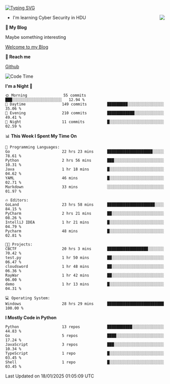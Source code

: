 [![Typing SVG](https://readme-typing-svg.herokuapp.com?font=Fira+Code&pause=1000&random=false&width=450&height=60&lines=Hello+%F0%9F%91%8B%F0%9F%8F%BB;I'm+JBNRZ)](https://git.io/typing-svg)

<a href="#">
  <img align="right" src="https://github-readme-stats.vercel.app/api?username=JBNRZ&show_icons=true&bg_color=15,f2f7fd,E0EAFC" />
</a>

- I'm learning Cyber Security in HDU

 **🌱 My Blog**

Maybe something interesting

[Welcome to my Blog](https://jbnrz.com.cn/)

 **💬 Reach me** 

[Github](https://github.com/JBNRZ)


<!--START_SECTION:waka-->
![Code Time](http://img.shields.io/badge/Code%20Time-838%20hrs%2020%20mins-blue)

**I'm a Night 🦉** 

```text
🌞 Morning                55 commits          ███░░░░░░░░░░░░░░░░░░░░░░   12.94 % 
🌆 Daytime                149 commits         █████████░░░░░░░░░░░░░░░░   35.06 % 
🌃 Evening                210 commits         ████████████░░░░░░░░░░░░░   49.41 % 
🌙 Night                  11 commits          █░░░░░░░░░░░░░░░░░░░░░░░░   02.59 % 
```


📊 **This Week I Spent My Time On** 

```text
💬 Programming Languages: 
Go                       22 hrs 23 mins      ████████████████████░░░░░   78.61 % 
Python                   2 hrs 56 mins       ███░░░░░░░░░░░░░░░░░░░░░░   10.31 % 
Java                     1 hr 18 mins        █░░░░░░░░░░░░░░░░░░░░░░░░   04.62 % 
YAML                     46 mins             █░░░░░░░░░░░░░░░░░░░░░░░░   02.71 % 
Markdown                 33 mins             ░░░░░░░░░░░░░░░░░░░░░░░░░   01.97 % 

🔥 Editors: 
GoLand                   23 hrs 58 mins      █████████████████████░░░░   84.15 % 
PyCharm                  2 hrs 21 mins       ██░░░░░░░░░░░░░░░░░░░░░░░   08.26 % 
IntelliJ IDEA            1 hr 21 mins        █░░░░░░░░░░░░░░░░░░░░░░░░   04.79 % 
Pycharm                  48 mins             █░░░░░░░░░░░░░░░░░░░░░░░░   02.81 % 

🐱‍💻 Projects: 
CBCTF                    20 hrs 3 mins       ██████████████████░░░░░░░   70.42 % 
test.py                  1 hr 50 mins        ██░░░░░░░░░░░░░░░░░░░░░░░   06.47 % 
cloudsword               1 hr 48 mins        ██░░░░░░░░░░░░░░░░░░░░░░░   06.36 % 
RayWar                   1 hr 42 mins        ██░░░░░░░░░░░░░░░░░░░░░░░   06.00 % 
demo                     1 hr 13 mins        █░░░░░░░░░░░░░░░░░░░░░░░░   04.31 % 

💻 Operating System: 
Windows                  28 hrs 29 mins      █████████████████████████   100.00 % 
```

**I Mostly Code in Python** 

```text
Python                   13 repos            ███████████░░░░░░░░░░░░░░   44.83 % 
Go                       5 repos             ████░░░░░░░░░░░░░░░░░░░░░   17.24 % 
JavaScript               3 repos             ███░░░░░░░░░░░░░░░░░░░░░░   10.34 % 
TypeScript               1 repo              █░░░░░░░░░░░░░░░░░░░░░░░░   03.45 % 
Shell                    1 repo              █░░░░░░░░░░░░░░░░░░░░░░░░   03.45 % 
```




 Last Updated on 18/01/2025 01:05:09 UTC
<!--END_SECTION:waka-->
